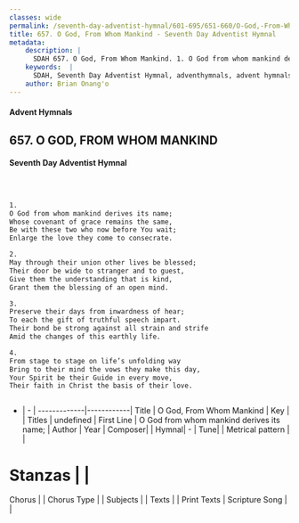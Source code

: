 ```yaml
---
classes: wide
permalink: /seventh-day-adventist-hymnal/601-695/651-660/O-God,-From-Whom-Mankind/
title: 657. O God, From Whom Mankind - Seventh Day Adventist Hymnal
metadata:
    description: |
      SDAH 657. O God, From Whom Mankind. 1. O God from whom mankind derives its name; Whose covenant of grace remains the same, Be with these two who now before You wait; Enlarge the love they come to consecrate.
    keywords:  |
      SDAH, Seventh Day Adventist Hymnal, adventhymnals, advent hymnals, O God, From Whom Mankind, O God from whom mankind derives its name; 
    author: Brian Onang'o
---
```


#### Advent Hymnals
## 657. O GOD, FROM WHOM MANKIND
#### Seventh Day Adventist Hymnal

```txt



1.
O God from whom mankind derives its name;
Whose covenant of grace remains the same,
Be with these two who now before You wait;
Enlarge the love they come to consecrate.

2.
May through their union other lives be blessed;
Their door be wide to stranger and to guest,
Give them the understanding that is kind,
Grant them the blessing of an open mind.

3.
Preserve their days from inwardness of hear;
To each the gift of truthful speech impart.
Their bond be strong against all strain and strife
Amid the changes of this earthly life.

4.
From stage to stage on life’s unfolding way
Bring to their mind the vows they make this day,
Your Spirit be their Guide in every move,
Their faith in Christ the basis of their love.



```

- |   -  |
-------------|------------|
Title | O God, From Whom Mankind |
Key |  |
Titles | undefined |
First Line | O God from whom mankind derives its name; |
Author | 
Year | 
Composer|  |
Hymnal|  - |
Tune|  |
Metrical pattern | |
# Stanzas |  |
Chorus |  |
Chorus Type |  |
Subjects |  |
Texts |  |
Print Texts | 
Scripture Song |  |
  
